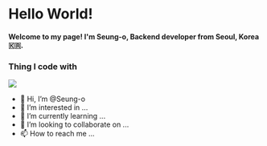 
# Hello World!

#### Welcome to my page! I'm Seung-o, Backend developer from Seoul, Korea 🇰🇷.

### Thing I code with
<img src="https://img.shields.io/badge/Nodejs-43853d??style=plastic&logo=Node.js&&logoColor=white">


- 👋 Hi, I’m @Seung-o
- 👀 I’m interested in ...
- 🌱 I’m currently learning ...
- 💞️ I’m looking to collaborate on ...
- 📫 How to reach me ...

<!---
Seung-o/Seung-o is a ✨ special ✨ repository because its `README.md` (this file) appears on your GitHub profile.
You can click the Preview link to take a look at your changes.
--->
